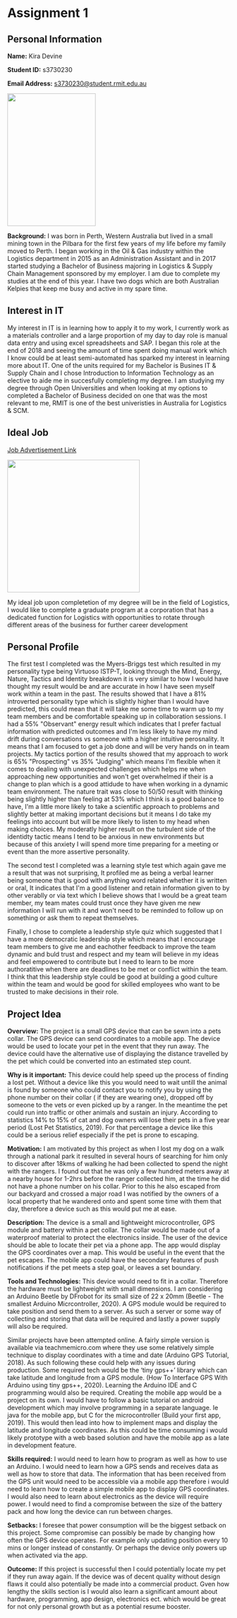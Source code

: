 # Assignment 1 

## Personal Information

**Name:** Kira Devine

**Student ID:** s3730230

**Email Address:** s3730230@student.rmit.edu.au

<img src="https://i.imgur.com/Xjb41TG.jpg" width="200" height="300">

**Background:** I was born in Perth, Western Australia but lived in a small mining town in the Pilbara for the first few years of my life before my family moved to Perth. I began working in the Oil & Gas industry within the Logistics department in 2015 as an Administration Assistant and in 2017 started studying a Bachelor of Business majoring in Logistics & Supply Chain Management sponsored by my employer. I am due to complete my studies at the end of this year. I have two dogs which are both Australian Kelpies that keep me busy and active in my spare time. 

## Interest in IT

My interest in IT is in learning how to apply it to my work, I currently work as a materials controller and a large proportion of my day to day role is manual data entry and using excel spreadsheets and SAP. I began this role at the end of 2018 and seeing the amount of time spent doing manual work which I know could be at least semi-automated has sparked my interest in learning more about IT. One of the units required for my Bachelor is Busines IT & Supply Chain and I chose Introduction to Information Technology as an elective to aide me in succesfully completing my degree. I am studying my degree through Open Universities and when looking at my options to completed a Bachelor of Business decided on one that was the most relevant to me, RMIT is one of the best univeristies in Australia for Logistics & SCM.

## Ideal Job

[Job Advertisement Link](https://gradaustralia.com.au/graduate-employers/department-of-defence/jobs-internships/defence-graduate-program-logistics-stream) 

<img src="https://i.imgur.com/ZvytsUZ.png" width="300" height="300">

My ideal job upon completetion of my degree will be in the field of Logistics, I would like to complete a graduate program at a corporation that has a dedicated function for Logistics with opportunities to rotate through different areas of the business for further career development

## Personal Profile

The first test I completed was the Myers-Briggs test which resulted in my personality type being Virtuoso ISTP-T, looking through the Mind, Energy, Nature, Tactics and Identity breakdown it is very similar to how I would have thought my result would be and are accurate in how I have seen myself work within a team in the past. The results showed that I have a 81% introverted personality type which is slightly  higher than I would have predicted, this could mean that it will take me some time to warm up to my team members and be comfortable speaking up in collaboration sessions. I had a 55% "Observant" energy result which indicates that I prefer factual information with predicted outcomes and I'm less likely to have my mind drift during conversations vs someone with a higher intuitive perosnality. It means that I am focused to get a job done and will be very hands on in team projects. My tactics portion of the results showed that my approach to work is 65% "Prospecting" vs 35% "Judging" which means I'm flexible when it comes to dealing with unexpected challenges which helps me when approaching new opportunities and won't get overwhelmed if their is a change to plan which is a good attidude to have when working in a dynamic team environment. The nature trait was close to 50/50 result with thinking being slightly higher than feeling at 53% which I think is a good balance to have, I'm a little more likely to take a scientific approach to problems and slightly better at making important decisions but it means I do take my feelings into account but will be more likely to listen to my head when making choices. My moderatly higher result on the turbulent side of the identidty tactic means I tend to be anxious in new environments but because of this anxiety I will spend more time preparing for a meeting or event than the more assertive personality. 

The second test I completed was a learning style test which again gave me a result that was not surprising, It profiled me as being a verbal learner being someone that is good with anything word related whether it is written or oral, It indicates that I'm a good listener and retain information given to by other verablly or via text which I believe shows that I would be a great team member, my team mates could trust once they have given me new information I will run with it and won't need to be reminded to follow up on something or ask them to repeat themselves. 

Finally, I chose to complete a leadership style quiz which suggested that I have a more democratic leadership style which means that I encourage team members to give me and eachother feedback to improve the team dynamic and buld trust and respect and my team will believe in my ideas and feel empowered to contribute but I need to learn to be more authoratitive when there are deadlines to be met or conflict within the team. I think that this leadership style could be good at building a good culture within the team and would be good for skilled employees who want to be trusted to make decisions in their role.

## Project Idea

**Overview:** The project is a small GPS device that can be sewn into a pets collar. The GPS device can send coordinates to a mobile app. The device would be used to locate your pet in the event that they run away. The device could have the alternative use of displaying the distance travelled by the pet which could be converted into an estimated step count.

**Why is it important:** This device could help speed up the process of finding a lost pet. Without a device like this you would need to wait untill the animal is found by someone who could contact you to notify you by using the phone number on their collar ( if they are wearing one), dropped off by someone to the vets or even picked up by a ranger. In the meantime the pet could run into traffic or other animals and sustain an injury. According to statistics 14% to 15% of cat and dog owners will lose their pets in a five year period (Lost Pet Statistics, 2019). For that percentage a device like this could be a serious relief especially if the pet is prone to escaping.

**Motivation:** I am motivated by this project as when I lost my dog on a walk through a national park it resulted in several hours of searching for him only to discover after 18kms of walking he had been collected to spend the night with the rangers. I found out that he was only a few hundred meters away at a nearby house for 1-2hrs before the ranger collected him, at the time he did not have a phone number on his collar. Prior to this he also escaped from our backyard and crossed a major road I was notified by the owners of a local property that he wandered onto and spent some time with them that day, therefore a device such as this would put me at ease.

**Description:** The device is a small and lightweight microcontroller, GPS module and battery within a pet collar. The collar would be made out of a waterproof material to protect the electronics inside. The user of the device should be able to locate their pet via a phone app. The app would display the GPS coordinates over a map. This would be useful in the event that the pet escapes. The mobile app could have the secondary features of push notifications if the pet meets a step goal, or leaves a set boundary. 

**Tools and Technologies:** This device would need to fit in a collar. Therefore the hardware must be lightweight with small dimensions. I am considering an Arduino Beetle by DFrobot for its small size of 22 x 20mm (Beetle - The smallest Arduino Micrcontroller, 2020). A GPS module would be required to take position and send them to a server. As such a server or some way of collecting and storing that data will be required and lastly a power supply will also be required.

Similar projects have been attempted online. A fairly simple version is available via teachmemicro.com where they use some relatively simple technique to display coordinates with a time and date (Arduino GPS Tutorial, 2018). As such following these could help with any issues during production. Some required tech would be the ‘tiny gps++’ library which can take latitude and longitude from a GPS module. (How To Interface GPS With Arduino using tiny gps++, 2020). Learning the Arduino IDE and C programming would also be required. Creating the mobile app would be a project on its own. I would have to follow a basic tutorial on android development which may involve programming in a separate language. Ie java for the mobile app, but C for the microcontroller (Build your first app, 2019). This would then lead into how to implement maps and display the latitude and longitude coordinates. As this could be time consuming i would likely prototype with a web based solution and have the mobile app as a late in development feature.

**Skills required:** I would need to learn how to program as well as how to use an Arduino. I would need to learn how a GPS sends and receives data as well as how to store that data. The information that has been received from the GPS unit would need to be accessible via a mobile app therefore i would need to learn how to create a simple mobile app to display GPS coordinates. 
I would also need to learn about electronics as the device will require power. I would need to find a compromise between the size of the battery pack and how long the device can run between charges. 

**Setbacks:** I foresee that power consumption will be the biggest setback on this project. Some compromise can possibly be made by changing how often the GPS device operates. For example only updating position every 10 mins or longer instead of constantly. Or perhaps the device only powers up when activated via the app. 

**Outcome:** If this project is successful then I could potentially locate my pet if they run away again. If the device was of decent quality without design flaws it could also potentially be made into a commercial product. Gven how lengthy the skills section is I would also learn a significant amount about hardware, programming, app design, electronics ect. which would be great for not only personal growth but as a potential resume booster.


